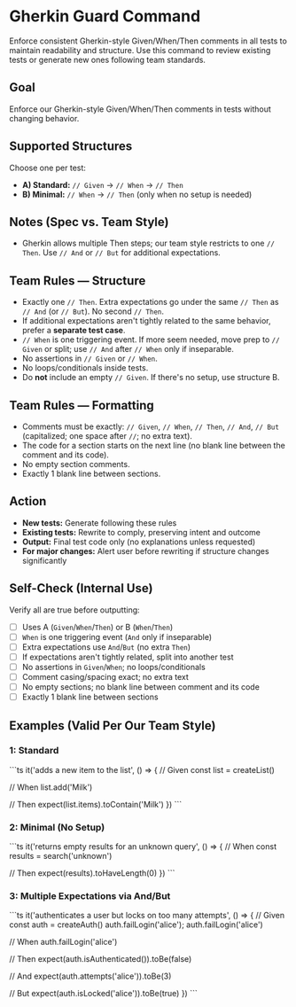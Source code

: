 # Gherkin Guard Command

Enforce consistent Gherkin-style Given/When/Then comments in all tests to maintain readability and structure. Use this command to review existing tests or generate new ones following team standards.

## Goal

Enforce our Gherkin-style Given/When/Then comments in tests without changing behavior.

## Supported Structures

Choose one per test:

-   **A) Standard:** `// Given` → `// When` → `// Then`
-   **B) Minimal:** `// When` → `// Then` (only when no setup is needed)

## Notes (Spec vs. Team Style)

-   Gherkin allows multiple Then steps; our team style restricts to one `// Then`. Use `// And` or `// But` for additional expectations.

## Team Rules — Structure

-   Exactly one `// Then`. Extra expectations go under the same `// Then` as `// And` (or `// But`). No second `// Then`.
-   If additional expectations aren't tightly related to the same behavior, prefer a **separate test case**.
-   `// When` is one triggering event. If more seem needed, move prep to `// Given` or split; use `// And` after `// When` only if inseparable.
-   No assertions in `// Given` or `// When`.
-   No loops/conditionals inside tests.
-   Do **not** include an empty `// Given`. If there's no setup, use structure B.

## Team Rules — Formatting

-   Comments must be exactly: `// Given`, `// When`, `// Then`, `// And`, `// But` (capitalized; one space after `//`; no extra text).
-   The code for a section starts on the next line (no blank line between the comment and its code).
-   No empty section comments.
-   Exactly 1 blank line between sections.

## Action

-   **New tests:** Generate following these rules
-   **Existing tests:** Rewrite to comply, preserving intent and outcome
-   **Output:** Final test code only (no explanations unless requested)
-   **For major changes:** Alert user before rewriting if structure changes significantly

## Self-Check (Internal Use)

Verify all are true before outputting:

-   [ ] Uses A (`Given`/`When`/`Then`) or B (`When`/`Then`)
-   [ ] `When` is one triggering event (`And` only if inseparable)
-   [ ] Extra expectations use `And`/`But` (no extra `Then`)
-   [ ] If expectations aren't tightly related, split into another test
-   [ ] No assertions in `Given`/`When`; no loops/conditionals
-   [ ] Comment casing/spacing exact; no extra text
-   [ ] No empty sections; no blank line between comment and its code
-   [ ] Exactly 1 blank line between sections

## Examples (Valid Per Our Team Style)

### 1: Standard

\`\`\`ts
it('adds a new item to the list', () => {
// Given
const list = createList()

// When
list.add('Milk')

// Then
expect(list.items).toContain('Milk')
})
\`\`\`

### 2: Minimal (No Setup)

\`\`\`ts
it('returns empty results for an unknown query', () => {
// When
const results = search('unknown')

// Then
expect(results).toHaveLength(0)
})
\`\`\`

### 3: Multiple Expectations via And/But

\`\`\`ts
it('authenticates a user but locks on too many attempts', () => {
// Given
const auth = createAuth()
auth.failLogin('alice'); auth.failLogin('alice')

// When
auth.failLogin('alice')

// Then
expect(auth.isAuthenticated()).toBe(false)

// And
expect(auth.attempts('alice')).toBe(3)

// But
expect(auth.isLocked('alice')).toBe(true)
})
\`\`\`
